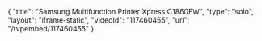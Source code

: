 {
    "title": "Samsung Multifunction Printer Xpress C1860FW",
    "type": "solo",
    "layout": "iframe-static",
    "videoId": "117460455",
    "url": "\/tvpembed\/117460455"
}